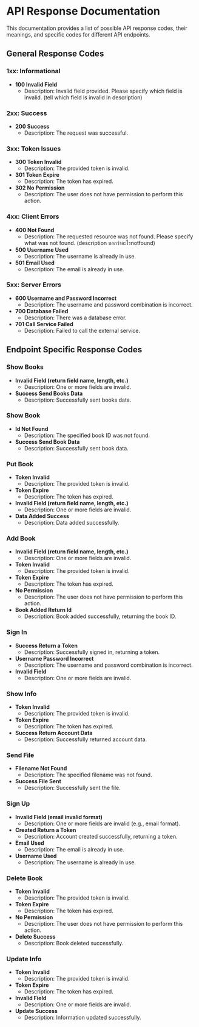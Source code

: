 # API Response Documentation

This documentation provides a list of possible API response codes, their meanings, and specific codes for different API endpoints.

## General Response Codes

### 1xx: Informational

- **100 Invalid Field**
  - Description: Invalid field provided. Please specify which field is invalid. (tell which field is invalid in description)

### 2xx: Success

- **200 Success**
  - Description: The request was successful.

### 3xx: Token Issues

- **300 Token Invalid**
  - Description: The provided token is invalid.
- **301 Token Expire**
  - Description: The token has expired.
- **302 No Permission**
  - Description: The user does not have permission to perform this action.

### 4xx: Client Errors

- **400 Not Found**
  - Description: The requested resource was not found. Please specify what was not found. (description บอกว่าอะไรnotfound)
- **500 Username Used**
  - Description: The username is already in use.
- **501 Email Used**
  - Description: The email is already in use.

### 5xx: Server Errors

- **600 Username and Password Incorrect**
  - Description: The username and password combination is incorrect.
- **700 Database Failed**
  - Description: There was a database error.
- **701 Call Service Failed**
  - Description: Failed to call the external service.

## Endpoint Specific Response Codes

### Show Books

- **Invalid Field (return field name, length, etc.)**
  - Description: One or more fields are invalid.
- **Success Send Books Data**
  - Description: Successfully sent books data.

### Show Book

- **Id Not Found**
  - Description: The specified book ID was not found.
- **Success Send Book Data**
  - Description: Successfully sent book data.

### Put Book

- **Token Invalid**
  - Description: The provided token is invalid.
- **Token Expire**
  - Description: The token has expired.
- **Invalid Field (return field name, length, etc.)**
  - Description: One or more fields are invalid.
- **Data Added Success**
  - Description: Data added successfully.

### Add Book

- **Invalid Field (return field name, length, etc.)**
  - Description: One or more fields are invalid.
- **Token Invalid**
  - Description: The provided token is invalid.
- **Token Expire**
  - Description: The token has expired.
- **No Permission**
  - Description: The user does not have permission to perform this action.
- **Book Added Return Id**
  - Description: Book added successfully, returning the book ID.

### Sign In

- **Success Return a Token**
  - Description: Successfully signed in, returning a token.
- **Username Password Incorrect**
  - Description: The username and password combination is incorrect.
- **Invalid Field**
  - Description: One or more fields are invalid.

### Show Info

- **Token Invalid**
  - Description: The provided token is invalid.
- **Token Expire**
  - Description: The token has expired.
- **Success Return Account Data**
  - Description: Successfully returned account data.

### Send File

- **Filename Not Found**
  - Description: The specified filename was not found.
- **Success File Sent**
  - Description: Successfully sent the file.

### Sign Up

- **Invalid Field (email invalid format)**
  - Description: One or more fields are invalid (e.g., email format).
- **Created Return a Token**
  - Description: Account created successfully, returning a token.
- **Email Used**
  - Description: The email is already in use.
- **Username Used**
  - Description: The username is already in use.

### Delete Book

- **Token Invalid**
  - Description: The provided token is invalid.
- **Token Expire**
  - Description: The token has expired.
- **No Permission**
  - Description: The user does not have permission to perform this action.
- **Delete Success**
  - Description: Book deleted successfully.

### Update Info

- **Token Invalid**
  - Description: The provided token is invalid.
- **Token Expire**
  - Description: The token has expired.
- **Invalid Field**
  - Description: One or more fields are invalid.
- **Update Success**
  - Description: Information updated successfully.
